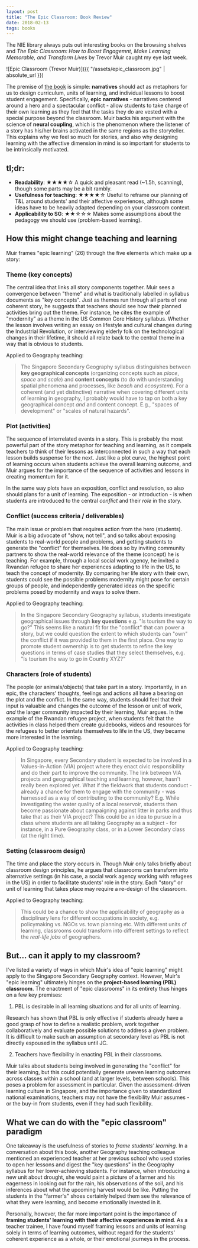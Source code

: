 ```yaml
---
layout: post
title: "The Epic Classroom: Book Review"
date: 2018-02-13
tags: books
---
```

The NIE library always puts out interesting books on the browsing shelves and *The Epic Classroom: How to Boost Engagemnt, Make Learning Memorable, and Transform Lives* by Trevor Muir caught my eye last week. 

![Epic Classroom (Trevor Muir)]({{ "/assets/epic_classroom.jpg" | absolute_url }})

The premise of [the book](https://www.goodreads.com/book/show/35560006-the-epic-classroom) is simple: **narratives** should act as metaphors for us to design curriculum, units of learning, and individual lessons to boost student engagement. Specifically, **epic narratives** - narratives centered around a hero and a spectacular conflict - allow students to take charge of their own learning as they feel that the tasks they do are vested with a special purpose beyond the classroom. Muir backs his argument with the science of **neural coupling**, which is the phenomenon where the listener of a story has his/her brains activated in the same regions as the storyteller. This explains why we feel so much for stories, and also why designing learning with the affective dimension in mind is so important for students to be intrinsically motivated. 

## tl;dr:
* **Readability**: &#9733;&#9733;&#9733;&#9733;&#9734; A quick and pleasant read (~1.5h, scanning), though some parts may be a bit rambly.
* **Usefulness for teaching**: &#9733;&#9733;&#9733;&#9733;&#9734; Useful to reframe our planning of T&L around students' and their affective experiences, although some ideas have to be heavily adapted depending on your classroom context. 
* **Applicability to SG**: &#9733;&#9733;&#9734;&#9734;&#9734; Makes some assumptions about the pedagogy we should use (problem-based learning). 

## How this might change teaching and learning
Muir frames "epic learning" (26) through the five elements which make up a story:


### Theme (key concepts) 
The central idea that links all story components together. Muir sees a convergence between "theme" and what is traditionally labelled in syllabus documents as "key concepts". Just as themes run through all parts of one coherent story, he suggests that teachers should see how their planned activities bring out the theme. For instance, he cites the example of "modernity" as a theme in the US Common Core History syllabus. Whether the lesson involves writing an essay on lifestyle and cultural changes during the Industrial Revolution, or interviewing elderly folk on the technological changes in their lifetime, it should all relate back to the central theme in a way that is obvious to students. 

Applied to Geography teaching: 
> The Singapore Secondary Geography syllabus distinguishes between **key geographical concepts** (organizing concepts such as *place*, *space* and *scale*) and **content concepts** (to do with understanding spatial phenomena and processes, like *beach* and *ecosystem*). For a coherent (and yet distinctive) narrative when covering different units of learning in geography, I probably would have to tap on both a key geographical concept *and* and content concept. E.g., "spaces of development" or "scales of natural hazards". 

### Plot (activities)
The sequence of interrelated events in a story. This is probably the most powerful part of the story metaphor for teaching and learning, as it compels teachers to think of their lessons as interconnected in such a way that each lesson builds suspense for the next. Just like a plot curve, the highest point of learning occurs when students achieve the overall learning outcome, and Muir argues for the importance of the sequence of activities and lessons in creating momentum for it. 

In the same way plots have an exposition, conflict and resolution, so also should plans for a unit of learning. The exposition - or introduction - is when students are introduced to the central *conflict* and their *role* in the story. 

### Conflict (success criteria / deliverables)
The main issue or problem that requires action from the hero (students). Muir is a big advocate of "show, not tell", and so talks about exposing students to real-world people and problems, and getting students to generate the "conflict" for themselves. He does so by inviting community partners to show the real-world relevance of the theme (concept) he is teaching. For example, through a local social work agency, he invited a Rwandan refugee to share her experiences adapting to life in the US, to teach the concept of modernity. By comparing her life story with their own, students could see the possible problems modernity might pose for certain groups of people, and independently generated ideas on the specific problems posed by modernity and ways to solve them. 

Applied to Geography teaching: 
> In the Singapore Secondary Geography syllabus, students investigate geographical issues through **key questions** e.g. "Is tourism the way to go?" This seems like a natural fit for the "conflict" that can power a story, but we could question the extent to which students can "own" the conflict if it was provided to them in the first place. One way to promote student ownership is to get students to refine the key questions in terms of case studies that they select themselves, e.g. "Is tourism the way to go in Country XYZ?" 

### Characters (role of students)
The people (or animals/objects) that take part in a story. Importantly, in an epic, the characters' thoughts, feelings and actions all have a bearing on the plot and the conflict. In the same way, students should feel that their input is valuable and changes the outcome of the lesson or unit of work, *and* the larger community impacted by their learning, Muir argues. In the example of the Rwandan refugee project, when students felt that the activities in class helped them create guidebooks, videos and resources for the refugees to better orientate themselves to life in the US, they became more interested in the learning.

Applied to Geography teaching: 
> In Singapore, every Secondary student is expected to be involved in a Values-in-Action (VIA) project where they enact civic responsibility and do their part to improve the community. The link between VIA projects and geographical teaching and learning, however, hasn't really been explored yet. What if the fieldwork that students conduct - already a chance for them to engage with the community - was harnessed as a way of contributing to the community? E.g. While investigating the water quality of a local reservoir, students then become passionate about campaigning against litter in parks and thus take that as their VIA project? This could be an idea to pursue in a class where students are all taking Geography as a subject - for instance, in a Pure Geography class, or in a Lower Secondary class (at the right time).  

### Setting (classroom design)
The time and place the story occurs in. Though Muir only talks briefly about classroom design principles, he argues that classrooms can transform into alternative settings (in his case, a social work agency working with refugees in the US) in order to facilitate students' role in the story. Each "story" or unit of learning that takes place may require a re-design of the classroom. 

Applied to Geography teaching: 
> This could be a chance to show the applicability of geography as a disciplinary lens for different occupations in society, e.g. policymaking vs. NGOs vs. town planning etc. With different units of learning, classrooms could transform into different settings to reflect the *real-life jobs* of geographers. 

## But... can it apply to my classroom? 
I've listed a variety of ways in which Muir's idea of "epic learning" might apply to the Singapore Secondary Geography context. However, Muir's "epic learning" ultimately hinges on the **project-based learning (PBL) classroom**. The enactment of "epic classrooms" in its entirety thus hinges on a few key premises: 

1. PBL is desirable in all learning situations and for all units of learning.

Research has shown that PBL is only effective if students already have a good grasp of how to define a realistic problem, work together collaboratively and evaluate possible solutions to address a given problem. It is difficult to make such an assumption at secondary level as PBL is not directly espoused in the syllabus until JC. 

2. Teachers have flexibility in enacting PBL in their classrooms.

Muir talks about students being involved in generating the "conflict" for their learning, but this could potentially generate uneven learning outcomes across classes within a school (and at larger levels, between schools). This poses a problem for assessment in particular. Given the assessment-driven learning culture in Singapore, and the importance given to standardized national examinations, teachers may not have the flexibility Muir assumes - or the buy-in from students, even if they had such flexibility. 


## What we can do with the "epic classroom" paradigm
One takeaway is the usefulness of stories to *frame students' learning*. In a conversation about this book, another Geography teaching colleague mentioned an experienced teacher at her previous school who used stories to open her lessons and digest the "key questions" in the Geography syllabus for her lower-achieving students. For instance, when introducing a new unit about drought, she would paint a picture of a farmer and his eagerness in looking out for the rain, his observations of the soil, and his inferences about what the upcoming harvest would be like. Putting the students in the "farmer's" shoes certainly helped them see the relevance of what they were learning, and become emotionally invested in it.

Personally, however, the far more important point is the importance of **framing students' learning with their affective experiences in mind**. As a teacher trainee, I have found myself framing lessons and units of learning solely in terms of learning outcomes, without regard for the students' coherent experience as a whole, or their emotional journeys in the process.

